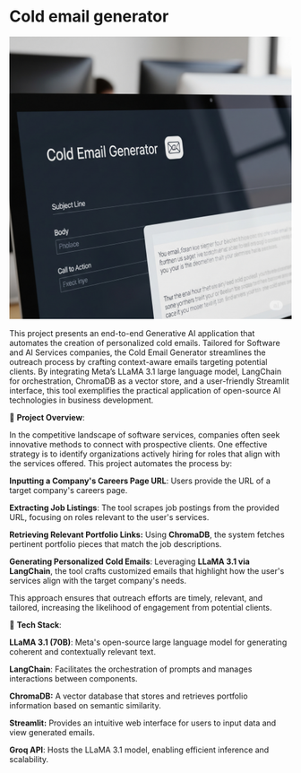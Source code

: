 # Cold email generator

![](https://github.com/HarichandanaGonuguntla/Cold-email-generator/blob/main/Coldemailgenerator.png)

This project presents an end-to-end Generative AI application that automates the creation of personalized cold emails. Tailored for Software and AI Services companies, the Cold Email Generator streamlines the outreach process by crafting context-aware emails targeting potential clients. By integrating Meta’s LLaMA 3.1 large language model, LangChain for orchestration, ChromaDB as a vector store, and a user-friendly Streamlit interface, this tool exemplifies the practical application of open-source AI technologies in business development.

🧠 **Project Overview**:

In the competitive landscape of software services, companies often seek innovative methods to connect with prospective clients. One effective strategy is to identify organizations actively hiring for roles that align with the services offered. This project automates the process by:

  **Inputting a Company's Careers Page URL**: Users provide the URL of a target company's careers page.

  **Extracting Job Listings**: The tool scrapes job postings from the provided URL, focusing on roles relevant to the user's services.

  **Retrieving Relevant Portfolio Links:** Using **ChromaDB**, the system fetches pertinent portfolio pieces that match the job descriptions.

  **Generating Personalized Cold Emails**: Leveraging **LLaMA 3.1 via LangChain**, the tool crafts customized emails that highlight how the user's services align with the target company's needs.

This approach ensures that outreach efforts are timely, relevant, and tailored, increasing the likelihood of engagement from potential clients.

🧰 **Tech Stack**:

  **LLaMA 3.1 (70B)**: Meta's open-source large language model for generating coherent and contextually relevant text.

  **LangChain**: Facilitates the orchestration of prompts and manages interactions between components.

  **ChromaDB:** A vector database that stores and retrieves portfolio information based on semantic similarity.

  **Streamlit:** Provides an intuitive web interface for users to input data and view generated emails.

  **Groq API**: Hosts the LLaMA 3.1 model, enabling efficient inference and scalability.



